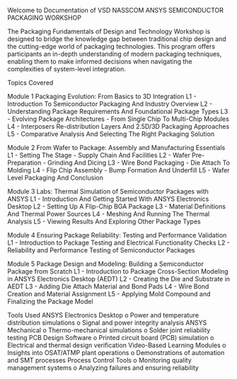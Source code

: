 Welcome to Documentation of VSD NASSCOM ANSYS SEMICONDUCTOR PACKAGING WORKSHOP



The Packaging Fundamentals of Design and Technology Workshop is designed to bridge the knowledge gap between traditional chip design and the cutting-edge world of packaging technologies. This program offers participants an in-depth understanding of modern packaging techniques, enabling them to make informed decisions when navigating the complexities of system-level integration.




Topics Covered


Module 1
Packaging Evolution: From Basics to 3D Integration
L1 - Introduction To Semiconductor Packaging And Industry Overview
L2 - Understanding Package Requirements And Foundational Package Types
L3 - Evolving Package Architectures - From Single Chip To Multi-Chip Modules
L4 - Interposers Re-distribution Layers And 2.5D/3D Packaging Approaches
L5 - Comparative Analysis And Selecting The Right Packaging Solution

Module 2
From Wafer to Package: Assembly and Manufacturing Essentials
L1 - Setting The Stage - Supply Chain And Facilities
L2 - Wafer Pre-Preparation - Grinding And Dicing
L3 - Wire Bond Packaging - Die Attach To Molding
L4 - Flip Chip Assembly - Bump Formation And Underfill
L5 - Wafer Level Packaging And Conclusion

Module 3
Labs: Thermal Simulation of Semiconductor Packages with ANSYS
L1 - Introduction And Getting Started With ANSYS Electronics Desktop
L2 - Setting Up A Flip-Chip BGA Package
L3 - Material Definitions And Thermal Power Sources
L4 - Meshing And Running The Thermal Analysis
L5 - Viewing Results And Exploring Other Package Types

Module 4
Ensuring Package Reliability: Testing and Performance Validation
L1 - Introduction to Package Testing and Electrical Functionality Checks
L2 - Reliability and Performance Testing of Semiconductor Packages

Module 5
Package Design and Modeling: Building a Semiconductor Package from Scratch
L1 - Introduction to Package Cross-Section Modeling in ANSYS Electronics Desktop (AEDT)
L2 - Creating the Die and Substrate in AEDT
L3 - Adding Die Attach Material and Bond Pads
L4 - Wire Bond Creation and Material Assignment
L5 - Applying Mold Compound and Finalizing the Package Model

Tools Used
ANSYS Electronics Desktop
o Power and temperature distribution simulations
o Signal and power integrity analysis
ANSYS Mechanical
o Thermo-mechanical simulations
o Solder joint reliability testing
PCB Design Software
o Printed circuit board (PCB) simulation
o Electrical and thermal design verification
Video-Based Learning Modules
o Insights into OSAT/ATMP plant operations
o Demonstrations of automation and SMT processes
Process Control Tools
o Monitoring quality management systems
o Analyzing failures and ensuring reliability


